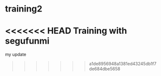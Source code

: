 # training2
<<<<<<< HEAD
Training with segufunmi
=======
my update
>>>>>>> a1de8956948a1381ed43245db1f7de684dbe5658
